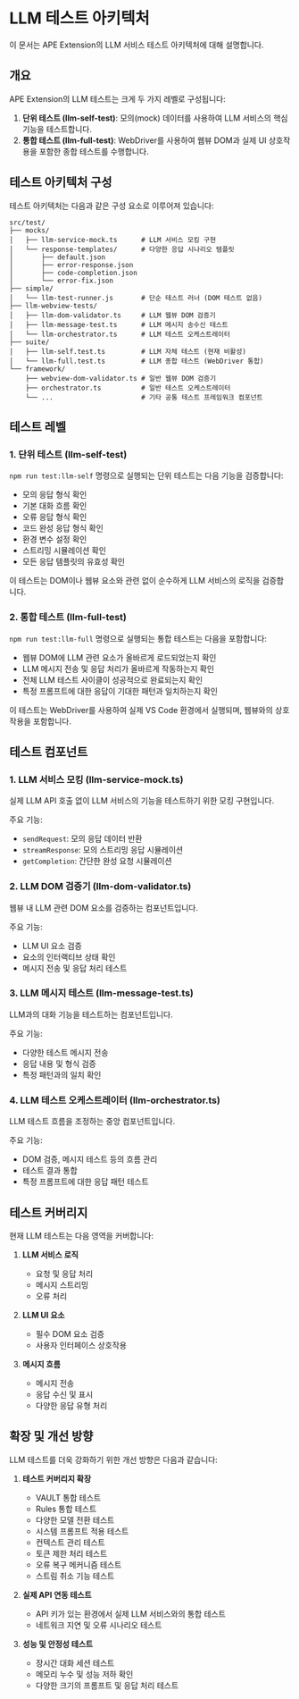 # LLM 테스트 아키텍처

이 문서는 APE Extension의 LLM 서비스 테스트 아키텍처에 대해 설명합니다.

## 개요

APE Extension의 LLM 테스트는 크게 두 가지 레벨로 구성됩니다:

1. **단위 테스트 (llm-self-test)**: 모의(mock) 데이터를 사용하여 LLM 서비스의 핵심 기능을 테스트합니다.
2. **통합 테스트 (llm-full-test)**: WebDriver를 사용하여 웹뷰 DOM과 실제 UI 상호작용을 포함한 종합 테스트를 수행합니다.

## 테스트 아키텍처 구성

테스트 아키텍처는 다음과 같은 구성 요소로 이루어져 있습니다:

```
src/test/
├── mocks/
│   ├── llm-service-mock.ts      # LLM 서비스 모킹 구현
│   └── response-templates/      # 다양한 응답 시나리오 템플릿
│       ├── default.json
│       ├── error-response.json
│       ├── code-completion.json
│       └── error-fix.json
├── simple/
│   └── llm-test-runner.js       # 단순 테스트 러너 (DOM 테스트 없음)
├── llm-webview-tests/
│   ├── llm-dom-validator.ts     # LLM 웹뷰 DOM 검증기
│   ├── llm-message-test.ts      # LLM 메시지 송수신 테스트
│   └── llm-orchestrator.ts      # LLM 테스트 오케스트레이터
├── suite/
│   ├── llm-self.test.ts         # LLM 자체 테스트 (현재 비활성)
│   └── llm-full.test.ts         # LLM 종합 테스트 (WebDriver 통합)
└── framework/
    ├── webview-dom-validator.ts # 일반 웹뷰 DOM 검증기
    ├── orchestrator.ts          # 일반 테스트 오케스트레이터
    └── ...                      # 기타 공통 테스트 프레임워크 컴포넌트
```

## 테스트 레벨

### 1. 단위 테스트 (llm-self-test)

`npm run test:llm-self` 명령으로 실행되는 단위 테스트는 다음 기능을 검증합니다:

- 모의 응답 형식 확인
- 기본 대화 흐름 확인
- 오류 응답 형식 확인
- 코드 완성 응답 형식 확인
- 환경 변수 설정 확인
- 스트리밍 시뮬레이션 확인
- 모든 응답 템플릿의 유효성 확인

이 테스트는 DOM이나 웹뷰 요소와 관련 없이 순수하게 LLM 서비스의 로직을 검증합니다.

### 2. 통합 테스트 (llm-full-test)

`npm run test:llm-full` 명령으로 실행되는 통합 테스트는 다음을 포함합니다:

- 웹뷰 DOM에 LLM 관련 요소가 올바르게 로드되었는지 확인
- LLM 메시지 전송 및 응답 처리가 올바르게 작동하는지 확인
- 전체 LLM 테스트 사이클이 성공적으로 완료되는지 확인
- 특정 프롬프트에 대한 응답이 기대한 패턴과 일치하는지 확인

이 테스트는 WebDriver를 사용하여 실제 VS Code 환경에서 실행되며, 웹뷰와의 상호작용을 포함합니다.

## 테스트 컴포넌트

### 1. LLM 서비스 모킹 (llm-service-mock.ts)

실제 LLM API 호출 없이 LLM 서비스의 기능을 테스트하기 위한 모킹 구현입니다.

주요 기능:
- `sendRequest`: 모의 응답 데이터 반환
- `streamResponse`: 모의 스트리밍 응답 시뮬레이션
- `getCompletion`: 간단한 완성 요청 시뮬레이션

### 2. LLM DOM 검증기 (llm-dom-validator.ts)

웹뷰 내 LLM 관련 DOM 요소를 검증하는 컴포넌트입니다.

주요 기능:
- LLM UI 요소 검증
- 요소의 인터랙티브 상태 확인
- 메시지 전송 및 응답 처리 테스트

### 3. LLM 메시지 테스트 (llm-message-test.ts)

LLM과의 대화 기능을 테스트하는 컴포넌트입니다.

주요 기능:
- 다양한 테스트 메시지 전송
- 응답 내용 및 형식 검증
- 특정 패턴과의 일치 확인

### 4. LLM 테스트 오케스트레이터 (llm-orchestrator.ts)

LLM 테스트 흐름을 조정하는 중앙 컴포넌트입니다.

주요 기능:
- DOM 검증, 메시지 테스트 등의 흐름 관리
- 테스트 결과 통합
- 특정 프롬프트에 대한 응답 패턴 테스트

## 테스트 커버리지

현재 LLM 테스트는 다음 영역을 커버합니다:

1. **LLM 서비스 로직**
   - 요청 및 응답 처리
   - 메시지 스트리밍
   - 오류 처리

2. **LLM UI 요소**
   - 필수 DOM 요소 검증
   - 사용자 인터페이스 상호작용

3. **메시지 흐름**
   - 메시지 전송
   - 응답 수신 및 표시
   - 다양한 응답 유형 처리

## 확장 및 개선 방향

LLM 테스트를 더욱 강화하기 위한 개선 방향은 다음과 같습니다:

1. **테스트 커버리지 확장**
   - VAULT 통합 테스트
   - Rules 통합 테스트
   - 다양한 모델 전환 테스트
   - 시스템 프롬프트 적용 테스트
   - 컨텍스트 관리 테스트
   - 토큰 제한 처리 테스트
   - 오류 복구 메커니즘 테스트
   - 스트림 취소 기능 테스트

2. **실제 API 연동 테스트**
   - API 키가 있는 환경에서 실제 LLM 서비스와의 통합 테스트
   - 네트워크 지연 및 오류 시나리오 테스트

3. **성능 및 안정성 테스트**
   - 장시간 대화 세션 테스트
   - 메모리 누수 및 성능 저하 확인
   - 다양한 크기의 프롬프트 및 응답 처리 테스트